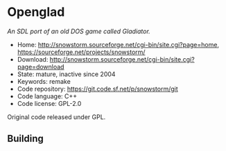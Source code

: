 # Openglad

_An SDL port of an old DOS game called Gladiator._

- Home: http://snowstorm.sourceforge.net/cgi-bin/site.cgi?page=home, https://sourceforge.net/projects/snowstorm/
- Download: http://snowstorm.sourceforge.net/cgi-bin/site.cgi?page=download
- State: mature, inactive since 2004
- Keywords: remake
- Code repository: https://git.code.sf.net/p/snowstorm/git
- Code language: C++
- Code license: GPL-2.0

Original code released under GPL.

## Building

